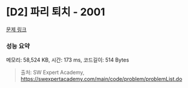 # [D2] 파리 퇴치 - 2001 

[문제 링크](https://swexpertacademy.com/main/code/problem/problemDetail.do?contestProbId=AV5PzOCKAigDFAUq) 

### 성능 요약

메모리: 58,524 KB, 시간: 173 ms, 코드길이: 514 Bytes



> 출처: SW Expert Academy, https://swexpertacademy.com/main/code/problem/problemList.do